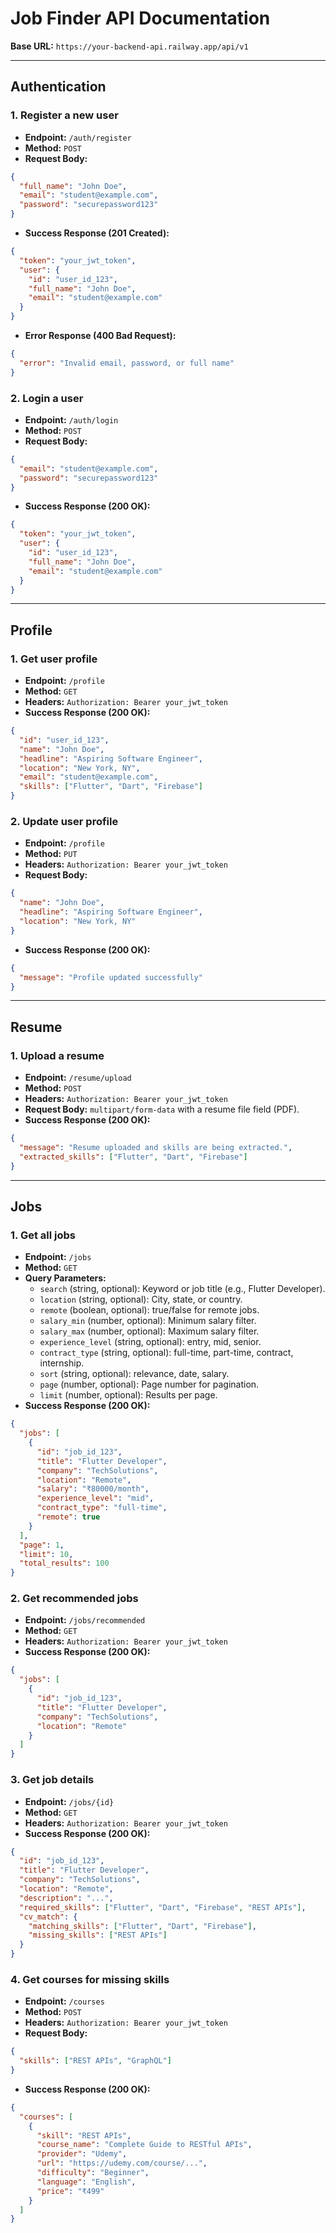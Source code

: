 # Job Finder API Documentation

**Base URL:** `https://your-backend-api.railway.app/api/v1`

---

## Authentication

### 1. Register a new user
- **Endpoint:** `/auth/register`
- **Method:** `POST`
- **Request Body:**
```json
{
  "full_name": "John Doe",
  "email": "student@example.com",
  "password": "securepassword123"
}
```
- **Success Response (201 Created):**
```json
{
  "token": "your_jwt_token",
  "user": {
    "id": "user_id_123",
    "full_name": "John Doe",
    "email": "student@example.com"
  }
}
```
- **Error Response (400 Bad Request):**
```json
{
  "error": "Invalid email, password, or full name"
}
```

### 2. Login a user
- **Endpoint:** `/auth/login`
- **Method:** `POST`
- **Request Body:**
```json
{
  "email": "student@example.com",
  "password": "securepassword123"
}
```
- **Success Response (200 OK):**
```json
{
  "token": "your_jwt_token",
  "user": {
    "id": "user_id_123",
    "full_name": "John Doe",
    "email": "student@example.com"
  }
}
```

---

## Profile

### 1. Get user profile
- **Endpoint:** `/profile`
- **Method:** `GET`
- **Headers:** `Authorization: Bearer your_jwt_token`
- **Success Response (200 OK):**
```json
{
  "id": "user_id_123",
  "name": "John Doe",
  "headline": "Aspiring Software Engineer",
  "location": "New York, NY",
  "email": "student@example.com",
  "skills": ["Flutter", "Dart", "Firebase"]
}
```

### 2. Update user profile
- **Endpoint:** `/profile`
- **Method:** `PUT`
- **Headers:** `Authorization: Bearer your_jwt_token`
- **Request Body:**
```json
{
  "name": "John Doe",
  "headline": "Aspiring Software Engineer",
  "location": "New York, NY"
}
```
- **Success Response (200 OK):**
```json
{
  "message": "Profile updated successfully"
}
```

---

## Resume

### 1. Upload a resume
- **Endpoint:** `/resume/upload`
- **Method:** `POST`
- **Headers:** `Authorization: Bearer your_jwt_token`
- **Request Body:** `multipart/form-data` with a resume file field (PDF).
- **Success Response (200 OK):**
```json
{
  "message": "Resume uploaded and skills are being extracted.",
  "extracted_skills": ["Flutter", "Dart", "Firebase"]
}
```

---

## Jobs

### 1. Get all jobs
- **Endpoint:** `/jobs`
- **Method:** `GET`
- **Query Parameters:**
  - `search` (string, optional): Keyword or job title (e.g., Flutter Developer).
  - `location` (string, optional): City, state, or country.
  - `remote` (boolean, optional): true/false for remote jobs.
  - `salary_min` (number, optional): Minimum salary filter.
  - `salary_max` (number, optional): Maximum salary filter.
  - `experience_level` (string, optional): entry, mid, senior.
  - `contract_type` (string, optional): full-time, part-time, contract, internship.
  - `sort` (string, optional): relevance, date, salary.
  - `page` (number, optional): Page number for pagination.
  - `limit` (number, optional): Results per page.
- **Success Response (200 OK):**
```json
{
  "jobs": [
    {
      "id": "job_id_123",
      "title": "Flutter Developer",
      "company": "TechSolutions",
      "location": "Remote",
      "salary": "₹80000/month",
      "experience_level": "mid",
      "contract_type": "full-time",
      "remote": true
    }
  ],
  "page": 1,
  "limit": 10,
  "total_results": 100
}
```

### 2. Get recommended jobs
- **Endpoint:** `/jobs/recommended`
- **Method:** `GET`
- **Headers:** `Authorization: Bearer your_jwt_token`
- **Success Response (200 OK):**
```json
{
  "jobs": [
    {
      "id": "job_id_123",
      "title": "Flutter Developer",
      "company": "TechSolutions",
      "location": "Remote"
    }
  ]
}
```

### 3. Get job details
- **Endpoint:** `/jobs/{id}`
- **Method:** `GET`
- **Headers:** `Authorization: Bearer your_jwt_token`
- **Success Response (200 OK):**
```json
{
  "id": "job_id_123",
  "title": "Flutter Developer",
  "company": "TechSolutions",
  "location": "Remote",
  "description": "...",
  "required_skills": ["Flutter", "Dart", "Firebase", "REST APIs"],
  "cv_match": {
    "matching_skills": ["Flutter", "Dart", "Firebase"],
    "missing_skills": ["REST APIs"]
  }
}
```

### 4. Get courses for missing skills
- **Endpoint:** `/courses`
- **Method:** `POST`
- **Headers:** `Authorization: Bearer your_jwt_token`
- **Request Body:**
```json
{
  "skills": ["REST APIs", "GraphQL"]
}
```
- **Success Response (200 OK):**
```json
{
  "courses": [
    {
      "skill": "REST APIs",
      "course_name": "Complete Guide to RESTful APIs",
      "provider": "Udemy",
      "url": "https://udemy.com/course/...",
      "difficulty": "Beginner",
      "language": "English",
      "price": "₹499"
    }
  ]
}
```
